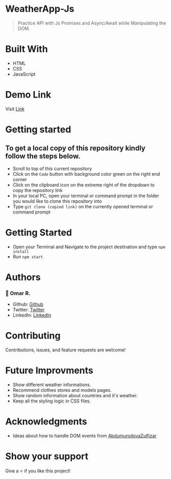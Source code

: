 # WeatherApp-Js

> Practice API with Js Promises and Async/Await while Manipulating the DOM.

# Built With

- HTML
- CSS
- JavaScript

# Demo Link
Visit [Link](https://fr3elancer.github.io/WeatherApp-Js/)

# Getting started

## To get a local copy of this repository kindly follow the steps below.
- Scroll to top of this current repository
- Click on the `Code` button with background color green on the right end corner
- Click on the clipboard icon on the extreme right of the dropdown to copy the repository link
- In your local PC, open your terminal or command prompt in the folder you would like to clone this repository into
- Type `git clone (copied link)` on the currently opened terminal or command prompt

# Getting Started 

- Open your Terminal and Navigate to the project destination and type `npm install`
- Run `npm start`

# Authors

### 👤 Omar R.

- Github: [Github](https://github.com/od-c0d3r)
- Twitter: [Twitter](https://twitter.com/od_coder)
- LinkedIn: [LinkedIn](https://www.linkedin.com/in/omarrashad/)


# Contributing
Contributions, issues, and feature requests are welcome!

# Future Improvments
 - Show different weather informations.
 - Recommend clothes stores and models pages.
 - Show random information about countries and it's weather.
 - Keep all the styling logic in CSS files.

 # Acknowledgments
 - Ideas about how to handle DOM events from [AbdumurodovaZulfizar](https://github.com/AbdumurodovaZulfizar/TodoList-JS/blob/72cc068b0bbf8204ece9f9870bf48f6b09f63d39/src/index.js#L56)
 
# Show your support
Give a ⭐ if you like this project!
